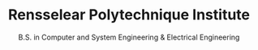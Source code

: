 ---
title: "Rensselear Polytechnique Institute"
subtitle: "B.S. in Computer and System Engineering & Electrical Engineering"
side_note1: "Aug. 2014 - May. 2019 (with a year of internship)"
side_note2: "GPA: 3.50/4.0"
draft: false
---